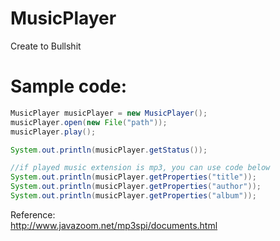 # MusicPlayer

Create to Bullshit

# Sample code:  

```java
MusicPlayer musicPlayer = new MusicPlayer();
musicPlayer.open(new File("path"));
musicPlayer.play();

System.out.println(musicPlayer.getStatus());

//if played music extension is mp3, you can use code below
System.out.println(musicPlayer.getProperties("title"));
System.out.println(musicPlayer.getProperties("author"));
System.out.println(musicPlayer.getProperties("album"));
```

Reference:  
http://www.javazoom.net/mp3spi/documents.html
